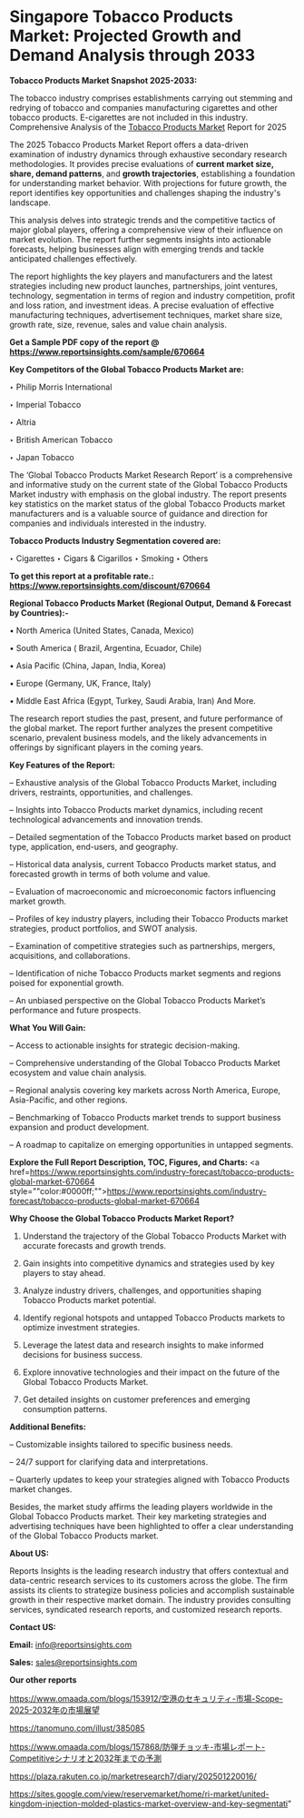 # Singapore Tobacco Products Market: Projected Growth and Demand Analysis through 2033

<strong>Tobacco Products Market Snapshot 2025-2033:</strong>

The tobacco industry comprises establishments carrying out stemming and redrying of tobacco and companies manufacturing cigarettes and other tobacco products. E-cigarettes are not included in this industry. Comprehensive Analysis of the <a href=https://www.reportsinsights.com/sample/670664>Tobacco Products Market</a> Report for 2025

The 2025 Tobacco Products Market Report offers a data-driven examination of industry dynamics through exhaustive secondary research methodologies. It provides precise evaluations of <strong>current market size, share, demand patterns</strong>, and <strong>growth trajectories</strong>, establishing a foundation for understanding market behavior. With projections for future growth, the report identifies key opportunities and challenges shaping the industry's landscape.

This analysis delves into strategic trends and the competitive tactics of major global players, offering a comprehensive view of their influence on market evolution. The report further segments insights into actionable forecasts, helping businesses align with emerging trends and tackle anticipated challenges effectively.

The report highlights the key players and manufacturers and the latest strategies including new product launches, partnerships, joint ventures, technology, segmentation in terms of region and industry competition, profit and loss ration, and investment ideas. A precise evaluation of effective manufacturing techniques, advertisement techniques, market share size, growth rate, size, revenue, sales and value chain analysis.

<strong>Get a Sample PDF copy of the report @ <a href=https://www.reportsinsights.com/sample/670664 style=color:#0000ff;>https://www.reportsinsights.com/sample/670664</a></strong>

<strong>Key Competitors of the Global Tobacco Products Market are:</strong>

‣ Philip Morris International

‣ Imperial Tobacco

‣ Altria

‣ British American Tobacco

‣ Japan Tobacco

The ‘Global Tobacco Products Market Research Report’ is a comprehensive and informative study on the current state of the Global Tobacco Products Market industry with emphasis on the global industry. The report presents key statistics on the market status of the global Tobacco Products market manufacturers and is a valuable source of guidance and direction for companies and individuals interested in the industry.

<strong>Tobacco Products Industry Segmentation covered are:</strong>

‣ Cigarettes
‣ Cigars & Cigarillos
‣ Smoking
‣ Others

<strong>To get this report at a profitable rate.: <a href=https://www.reportsinsights.com/discount/670664 style=color:#0000ff;>https://www.reportsinsights.com/discount/670664</a></strong>

<strong>Regional Tobacco Products Market (Regional Output, Demand &amp; Forecast by Countries):-</strong>

• North America (United States, Canada, Mexico)

• South America ( Brazil, Argentina, Ecuador, Chile)

• Asia Pacific (China, Japan, India, Korea)

• Europe (Germany, UK, France, Italy)

• Middle East Africa (Egypt, Turkey, Saudi Arabia, Iran) And More.

The research report studies the past, present, and future performance of the global market. The report further analyzes the present competitive scenario, prevalent business models, and the likely advancements in offerings by significant players in the coming years.

<strong>Key Features of the Report:</strong>

– Exhaustive analysis of the Global Tobacco Products Market, including drivers, restraints, opportunities, and challenges.

– Insights into Tobacco Products market dynamics, including recent technological advancements and innovation trends.

– Detailed segmentation of the Tobacco Products market based on product type, application, end-users, and geography.

– Historical data analysis, current Tobacco Products market status, and forecasted growth in terms of both volume and value.

– Evaluation of macroeconomic and microeconomic factors influencing market growth.

– Profiles of key industry players, including their Tobacco Products market strategies, product portfolios, and SWOT analysis.

– Examination of competitive strategies such as partnerships, mergers, acquisitions, and collaborations.

– Identification of niche Tobacco Products market segments and regions poised for exponential growth.

– An unbiased perspective on the Global Tobacco Products Market’s performance and future prospects.

<strong>What You Will Gain:</strong>

– Access to actionable insights for strategic decision-making.

– Comprehensive understanding of the Global Tobacco Products Market ecosystem and value chain analysis.

– Regional analysis covering key markets across North America, Europe, Asia-Pacific, and other regions.

– Benchmarking of Tobacco Products market trends to support business expansion and product development.

– A roadmap to capitalize on emerging opportunities in untapped segments.

<strong>Explore the Full Report Description, TOC, Figures, and Charts:</strong>
<a href=https://www.reportsinsights.com/industry-forecast/tobacco-products-global-market-670664 style=""color:#0000ff;"">https://www.reportsinsights.com/industry-forecast/tobacco-products-global-market-670664</a>

<strong>Why Choose the Global Tobacco Products Market Report?</strong>

1. Understand the trajectory of the Global Tobacco Products Market with accurate forecasts and growth trends.

2. Gain insights into competitive dynamics and strategies used by key players to stay ahead.

3. Analyze industry drivers, challenges, and opportunities shaping Tobacco Products market potential.

4. Identify regional hotspots and untapped Tobacco Products markets to optimize investment strategies.

5. Leverage the latest data and research insights to make informed decisions for business success.

6. Explore innovative technologies and their impact on the future of the Global Tobacco Products Market.

7. Get detailed insights on customer preferences and emerging consumption patterns.

<strong>Additional Benefits:</strong>

– Customizable insights tailored to specific business needs.

– 24/7 support for clarifying data and interpretations.

– Quarterly updates to keep your strategies aligned with Tobacco Products market changes.

Besides, the market study affirms the leading players worldwide in the Global Tobacco Products market. Their key marketing strategies and advertising techniques have been highlighted to offer a clear understanding of the Global Tobacco Products market.

<strong><strong>About US</strong>:</strong>

Reports Insights is the leading research industry that offers contextual and data-centric research services to its customers across the globe. The firm assists its clients to strategize business policies and accomplish sustainable growth in their respective market domain. The industry provides consulting services, syndicated research reports, and customized research reports.

<strong>Contact US:</strong>

<p class=><b>Email:</b> <a href=mailto:info@reportsinsights.com>info@reportsinsights.com</a></p>
<p class=><b>Sales:</b> <a href=mailto:sales@reportsinsights.com>sales@reportsinsights.com</a></p>

<strong>Our other reports</strong>

<a href=https://www.omaada.com/blogs/153912/空港のセキュリティ-市場-Scope-2025-2032年の市場展望>https://www.omaada.com/blogs/153912/空港のセキュリティ-市場-Scope-2025-2032年の市場展望</a>

<a href=https://tanomuno.com/illust/385085>https://tanomuno.com/illust/385085</a>

<a href=https://www.omaada.com/blogs/157868/防弾チョッキ-市場レポート-Competitiveシナリオと2032年までの予測>https://www.omaada.com/blogs/157868/防弾チョッキ-市場レポート-Competitiveシナリオと2032年までの予測</a>

<a href=https://plaza.rakuten.co.jp/marketresearch7/diary/202501220016/>https://plaza.rakuten.co.jp/marketresearch7/diary/202501220016/</a>

<a href=https://sites.google.com/view/reservemarket/home/ri-market/united-kingdom-injection-molded-plastics-market-overview-and-key-segmentati>https://sites.google.com/view/reservemarket/home/ri-market/united-kingdom-injection-molded-plastics-market-overview-and-key-segmentati</a>"
